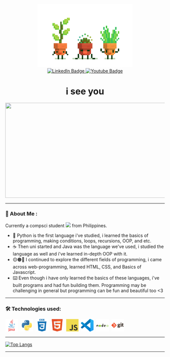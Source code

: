 <div id="header" align="center">
  <img src="dancingPlants.gif" width="300"/>
</div>

<div id="badges" align="center">
  <a href="https://www.facebook.com/arboleda.aron">
    <img src="https://img.shields.io/badge/Facebook-blue?style=for-the-badge&logo=facebook&logoColor=white" alt="LinkedIn Badge"/>
  </a>
  <a href="https://www.instagram.com/aron.arboleda">
    <img src="https://img.shields.io/badge/Instagram-pink?style=for-the-badge&logo=instagram&logoColor=white" alt="Youtube Badge"/>
  </a>
</div>

<h1 align="center">
  i see you
</h1>

<div align="center">
  <img src="https://i.pinimg.com/originals/99/cd/09/99cd0925c516b5d0a740dffd03c3e0df.gif" width="600" height="300"/>
</div>

---

### :deciduous_tree: About Me :

Currently a compsci student <img src="https://media.giphy.com/media/WUlplcMpOCEmTGBtBW/giphy.gif" width="30"> from Philippines.
- :snake: Python is the first language i've studied, i learned the basics of programming, making conditions, loops, recursions, OOP, and etc.
- :coffee: Then uni started and Java was the language we've used, i studied the language as well and i've learned in-depth OOP with it.
- :yellow_circle::orange_circle::large_blue_circle: I continued to explore the different fields of programming, i came across web-programming, learned HTML, CSS, and Basics of Javascript.
- :keyboard: Even though i have only learned the basics of these languages, i've built programs and had fun building them. Programming may be challenging in general but programming can be fun and beautiful too <3

---

### :hammer_and_wrench: Technologies used:
<div>
  <img src="https://github.com/devicons/devicon/blob/master/icons/java/java-original-wordmark.svg" title="Java" alt="Java" width="40" height="40"/>&nbsp;
  <img src="https://github.com/devicons/devicon/blob/master/icons/python/python-original.svg" title="Python" alt="Python" width="40" height="40"/>&nbsp;
  <img src="https://github.com/devicons/devicon/blob/master/icons/css3/css3-plain-wordmark.svg"  title="CSS3" alt="CSS" width="40" height="40"/>&nbsp;
  <img src="https://github.com/devicons/devicon/blob/master/icons/html5/html5-original.svg" title="HTML5" alt="HTML" width="40" height="40"/>&nbsp;
  <img src="https://github.com/devicons/devicon/blob/master/icons/javascript/javascript-original.svg" title="JavaScript" alt="JavaScript" width="40" height="40"/>&nbsp;
  <img src="https://github.com/devicons/devicon/blob/master/icons/vscode/vscode-original.svg" title="VSCode" alt="vscode" width="40" height="40"/>&nbsp;
  <img src="https://github.com/devicons/devicon/blob/master/icons/nodejs/nodejs-original-wordmark.svg" title="NodeJS" alt="NodeJS" width="40" height="40"/>&nbsp;
  <img src="https://github.com/devicons/devicon/blob/master/icons/git/git-original-wordmark.svg" title="Git" **alt="Git" width="40" height="40"/>
</div>

---

[![Top Langs](https://github-readme-stats.vercel.app/api/top-langs/?username=Aron-Arboleda&layout=compact&theme=dark&card_width=700px)](https://github.com/anuraghazra/github-readme-stats)

---
